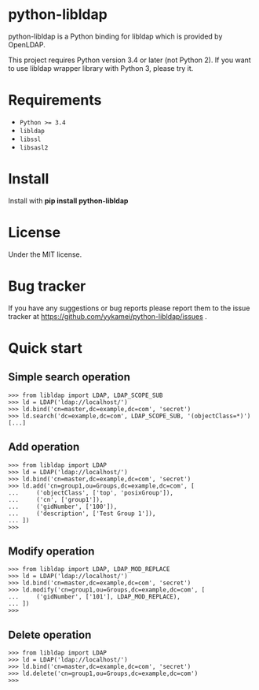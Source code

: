 python-libldap
==============

python-libldap is a Python binding for libldap which is provided by OpenLDAP.

This project requires Python version 3.4 or later (not Python 2).
If you want to use libldap wrapper library with Python 3, please try it.

Requirements
============

* `Python >= 3.4`
* `libldap`
* `libssl`
* `libsasl2`

Install
=======

Install with **pip install python-libldap**

License
=======

Under the MIT license.

Bug tracker
===========

If you have any suggestions or bug reports please report them to the issue tracker at https://github.com/yykamei/python-libldap/issues .

Quick start
===========

Simple search operation
-----------------------

    >>> from libldap import LDAP, LDAP_SCOPE_SUB
    >>> ld = LDAP('ldap://localhost/')
    >>> ld.bind('cn=master,dc=example,dc=com', 'secret')
    >>> ld.search('dc=example,dc=com', LDAP_SCOPE_SUB, '(objectClass=*)')
    [...]

Add operation
-------------

    >>> from libldap import LDAP
    >>> ld = LDAP('ldap://localhost/')
    >>> ld.bind('cn=master,dc=example,dc=com', 'secret')
    >>> ld.add('cn=group1,ou=Groups,dc=example,dc=com', [
    ...     ('objectClass', ['top', 'posixGroup']),
    ...     ('cn', ['group1']),
    ...     ('gidNumber', ['100']),
    ...     ('description', ['Test Group 1']),
    ... ])
    >>>

Modify operation
----------------

    >>> from libldap import LDAP, LDAP_MOD_REPLACE
    >>> ld = LDAP('ldap://localhost/')
    >>> ld.bind('cn=master,dc=example,dc=com', 'secret')
    >>> ld.modify('cn=group1,ou=Groups,dc=example,dc=com', [
    ...     ('gidNumber', ['101'], LDAP_MOD_REPLACE),
    ... ])
    >>>

Delete operation
----------------

    >>> from libldap import LDAP
    >>> ld = LDAP('ldap://localhost/')
    >>> ld.bind('cn=master,dc=example,dc=com', 'secret')
    >>> ld.delete('cn=group1,ou=Groups,dc=example,dc=com')
    >>>
